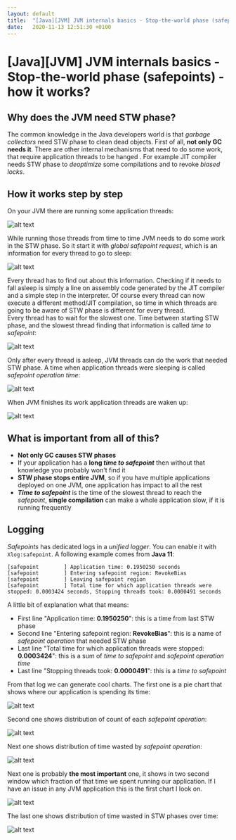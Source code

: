 ```yaml
---
layout: default
title:  "[Java][JVM] JVM internals basics - Stop-the-world phase (safepoints) - how it works?"
date:   2020-11-13 12:51:30 +0100
---
```


# [Java][JVM] JVM internals basics - Stop-the-world phase (safepoints) - how it works?
## Why does the JVM need STW phase?

The common knowledge in the Java developers world is that _garbage collectors_ need STW phase to clean dead objects.
First of all, **not only GC needs it**. There are other internal mechanisms that need to do some work, that require application threads to be hanged . 
For example JIT compiler needs STW phase to _deoptimize_ some compilations and to revoke _biased locks_. 

## How it works step by step

On your JVM there are running some application threads:

![alt text](/assets/stw/1.png "chart 1")
     
While running those threads from time to time JVM needs to do some work in the STW phase. So it start it with 
_global safepoint request_, which is an information for every thread to go to sleep:
  
![alt text](/assets/stw/2.png "chart 2")

Every thread has to find out about this information. Checking if it needs to fall asleep is simply a line on assembly code
generated by the JIT compiler and a simple step in the interpreter. Of course every thread can now execute a different method/JIT compilation, 
so time in which threads are going to be aware of STW phase is different for every thread.   
Every thread has to wait for the slowest one. Time between starting STW phase, and the slowest thread finding that information is called
_time to safepoint_:

![alt text](/assets/stw/3.png "chart 3")

Only after every thread is asleep, JVM threads can do the work that needed STW phase. A time when application threads were sleeping 
is called _safepoint operation time_: 

![alt text](/assets/stw/4.png "chart 4")

When JVM finishes its work application threads are waken up:

![alt text](/assets/stw/5.png "chart 5")

## What is important from all of this?

* **Not only GC causes STW phases** 
* If your application has a **long _time to safepoint_** then without that knowledge you probably won't find it
* **STW phase stops entire JVM**, so if you have multiple applications deployed on one JVM, one application has impact to all the rest
* **_Time to safepoint_** is the time of the slowest thread to reach the _safepoint_, **single compilation** can make a whole application slow, 
if it is running frequently

## Logging

_Safepoints_ has dedicated logs in a _unified logger_. You can enable it with ```Xlog:safepoint```. A following example comes
from **Java 11**:

```
[safepoint        ] Application time: 0.1950250 seconds
[safepoint        ] Entering safepoint region: RevokeBias
[safepoint        ] Leaving safepoint region
[safepoint        ] Total time for which application threads were stopped: 0.0003424 seconds, Stopping threads took: 0.0000491 seconds
```

A little bit of explanation what that means:
* First line "Application time: **0.1950250**": this is a time from last STW phase
* Second line "Entering safepoint region: **RevokeBias**": this is a name of _safepoint operation_ that needed STW phase
* Last line "Total time for which application threads were stopped: **0.0003424**": this is a sum of _time to safepoint_ and _safepoint operation time_
* Last line "Stopping threads took: **0.0000491**": this is a  _time to safepoint_

From that log we can generate cool charts. The first one is a pie chart that shows where our application is spending its time:

![alt text](/assets/stw/6.jpg "chart 6")

Second one shows distribution of count of each _safepoint operation_:

![alt text](/assets/stw/7.jpg "chart 7")

Next one shows distribution of time wasted by  _safepoint operation_:

![alt text](/assets/stw/8.jpg "chart 8")

Next one is probably **the most important** one, it shows in two second window which fraction of that time we spent running our application. If I have an
issue in any JVM application this is the first chart I look on.  

![alt text](/assets/stw/9.jpg "chart 9")

The last one shows distribution of time wasted in STW phases over time:

![alt text](/assets/stw/10.jpg "chart 10")



